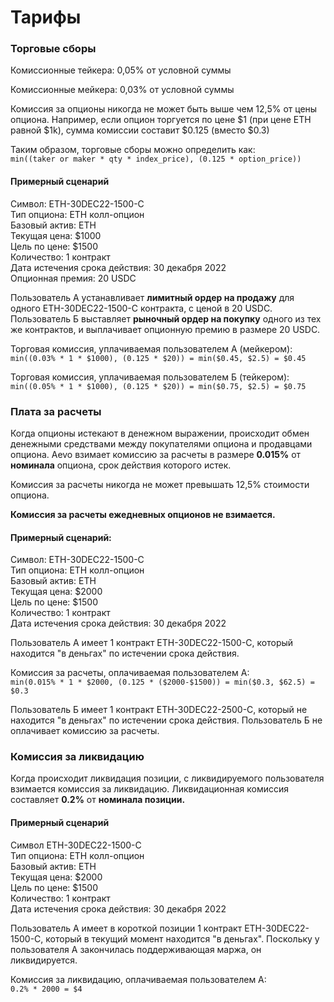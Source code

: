 # Тарифы

### Торговые сборы

Комиссионные тейкера: 0,05% от условной суммы

Комиссионные мейкера: 0,03% от условной суммы

Комиссия за опционы никогда не может быть выше чем 12,5% от цены опциона. Например, если опцион торгуется по цене $1 (при цене ETH равной $1k), сумма комиссии составит $0.125 (вместо $0.3)



Таким образом, торговые сборы можно определить как:\
`min((taker or maker * qty * index_price), (0.125 * option_price))`

#### Примерный сценарий

Символ: ETH-30DEC22-1500-C\
Тип опциона: ETH колл-опцион\
Базовый актив: ETH\
Текущая цена: $1000\
Цель по цене: $1500\
Количество: 1 контракт\
Дата истечения срока действия: 30 декабря 2022\
Опционная премия: 20 USDC

Пользователь А устанавливает **лимитный ордер на продажу** для одного ETH-30DEC22-1500-C контракта, с ценой в 20 USDC. Пользователь Б выставляет **рыночный ордер на покупку** одного из тех же контрактов, и выплачивает опционную премию в размере 20 USDC.

Торговая комиссия, уплачиваемая пользователем А (мейкером):\
`min((0.03% * 1 * $1000), (0.125 * $20)) = min($0.45, $2.5) = $0.45`

Торговая комиссия, уплачиваемая пользователем Б (тейкером):\
`min((0.05% * 1 * $1000), (0.125 * $20)) = min($0.75, $2.5) = $0.75`

### Плата за расчеты

Когда опционы истекают в денежном выражении, происходит обмен денежными средствами между покупателями опциона и продавцами опциона. Aevo взимает комиссию за расчеты в размере **0.015%** от **номинала** опциона, срок действия которого истек.

Комиссия за расчеты никогда не может превышать 12,5% стоимости опциона.

**Комиссия за расчеты ежедневных опционов не взимается.**

#### Примерный сценарий:

Символ: ETH-30DEC22-1500-C\
Тип опциона: ETH колл-опцион\
Базовый актив: ETH\
Текущая цена: $2000\
Цель по цене: $1500\
Количество: 1 контракт\
Дата истечения срока действия: 30 декабря 2022

Пользователь А имеет 1 контракт ETH-30DEC22-1500-C, который находится "в деньгах" по истечении срока действия.

Комиссия за расчеты, оплачиваемая пользователем А:\
`min(0.015% * 1 * $2000, (0.125 * ($2000-$1500)) = min($0.3, $62.5) = $0.3`

Пользователь Б имеет 1 контракт ETH-30DEC22-2500-C, который не находится  "в деньгах" по истечении срока действия. Пользователь Б не оплачивает комиссию за расчеты.

### Комиссия за ликвидацию

Когда происходит ликвидация позиции, с ликвидируемого пользователя взимается комиссия за ликвидацию. Ликвидационная комиссия составляет **0.2%** от **номинала позиции.**

#### Примерный сценарий

Символ ETH-30DEC22-1500-C\
Тип опциона: ETH колл-опцион\
Базовый актив: ETH\
Текущая цена: $2000\
Цель по цене: $1500\
Количество: 1 контракт\
Дата истечения срока действия: 30 декабря  2022

Пользователь А имеет в короткой позиции 1 контракт ETH-30DEC22-1500-C, который в текущий момент находится "в деньгах". Поскольку у пользователя А закончилась поддерживающая маржа, он ликвидируется.

Комиссия за ликвидацию, оплачиваемая пользователем А:\
`0.2% * 2000 = $4`
